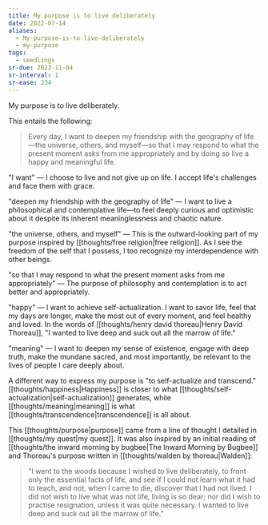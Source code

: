 ```yaml
---
title: My purpose is to live deliberately
date: 2022-07-14
aliases:
  - My-purpose-is-to-live-deliberately
  - my-purpose
tags:
  - seedlings
sr-due: 2023-11-04
sr-interval: 1
sr-ease: 234
---
```

My purpose is to live deliberately.

This entails the following:

>Every day, I want to deepen my friendship with the geography of life—the universe, others, and myself—so that I may respond to what the present moment asks from me appropriately and by doing so live a happy and meaningful life.

"I want" — I choose to live and not give up on life. I accept life's challenges and face them with grace.

"deepen my friendship with the geography of life" — I want to live a philosophical and contemplative life—to feel deeply curious and optimistic about it despite its inherent meaninglessness and chaotic nature.

"the universe, others, and myself" — This is the outward-looking part of my purpose inspired by [[thoughts/free religion|free religion]]. As I see the freedom of the self that I possess, I too recognize my interdependence with other beings.

"so that I may respond to what the present moment asks from me appropriately" — The purpose of philosophy and contemplation is to act better and appropriately.

"happy" — I want to achieve self-actualization. I want to savor life, feel that my days are longer, make the most out of every moment, and feel healthy and loved. In the words of [[thoughts/henry david thoreau|Henry David Thoreau]], "I wanted to live deep and suck out all the marrow of life."

"meaning" — I want to deepen my sense of existence, engage with deep truth, make the mundane sacred, and most importantly, be relevant to the lives of people I care deeply about.

A different way to express my purpose is "to self-actualize and transcend." [[thoughts/happiness|Happiness]] is closer to what [[thoughts/self-actualization|self-actualization]] generates, while [[thoughts/meaning|meaning]] is what [[thoughts/transcendence|transcendence]] is all about.

This [[thoughts/purpose|purpose]] came from a line of thought I detailed in [[thoughts/my quest|my quest]]. It was also inspired by an initial reading of [[thoughts/the inward morning by bugbee|The Inward Morning by Bugbee]] and Thoreau's purpose written in [[thoughts/walden by thoreau|Walden]]:

>"I went to the woods because I wished to live deliberately, to front only the essential facts of life, and see if I could not learn what it had to teach, and not, when I came to die, discover that I had not lived. I did not wish to live what was not life, living is so dear; nor did I wish to practise resignation, unless it was quite necessary. I wanted to live deep and suck out all the marrow of life."